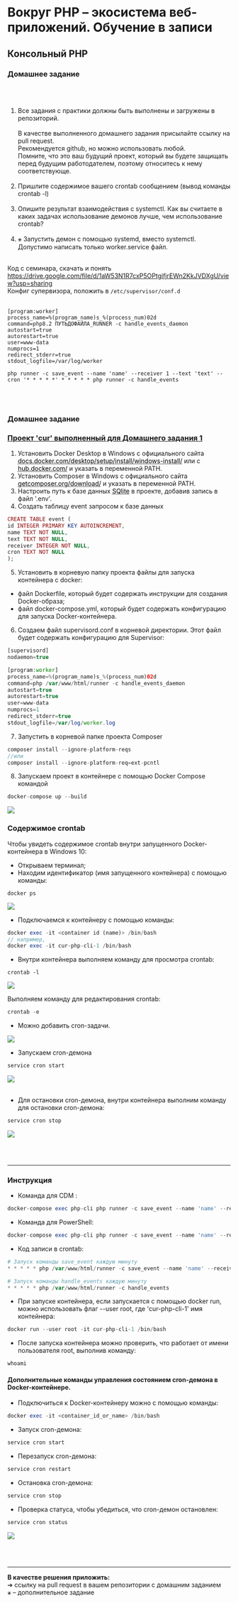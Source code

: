 # Вокруг PHP – экосистема веб-приложений. Обучение в записи
## Консольный PHP
### Домашнее задание
<br><br>

1. Все задания с практики должны быть выполнены и загружены в репозиторий. <br><br> 
   В качестве выполненного домашнего задания присылайте ссылку на pull request. <br>
   Рекомендуется github, но можно использовать любой. <br> 
   Помните, что это ваш будущий проект, который вы будете защищать перед будущим работодателем, поэтому относитесь к нему соответствующе. <br><br>
2. Пришлите содержимое вашего crontab сообщением (вывод команды crontab -l) <br><br>
3. Опишите результат взаимодействия с systemctl. Как вы считаете в каких задачах использование демонов лучше, чем
   использование crontab? <br><br>
4. ⚹ Запустить демон с помощью systemd, вместо systemctl. Допустимо написать только worker.service файл. <br> <br>


Код с семинара, скачать и понять https://drive.google.com/file/d/1aW53N1R7cxP5OPtgifjrEWn2KkJVDXgU/view?usp=sharing <br>
Конфиг супервизора, положить в ```/etc/supervisor/conf.d```  <br> <br>

```
[program:worker]
process_name=%(program_name)s_%(process_num)02d
command=php8.2 ПУТЬДОФАЙЛА_RUNNER -c handle_events_daemon
autostart=true
autorestart=true
user=www-data
numprocs=1
redirect_stderr=true
stdout_logfile=/var/log/worker
```

```
php runner -c save_event --name 'name' --receiver 1 --text 'text' --cron '* * * * *' * * * * * php runner -c handle_events

```
<br><br>

### Домашнее задание

### [Проект 'cur' выполненный для Домашнего задания 1](../cur/)

1. Установить Docker Desktop в Windows с официального сайта <a href="https://docs.docker.com/desktop/setup/install/windows-install/" style="color: black; text-decoration: underline;text-decoration-style: dotted;">docs.docker.com/desktop/setup/install/windows-install/</a> или с <a href="https://hub.docker.com/" style="color: black; text-decoration: underline;text-decoration-style: dotted;">hub.docker.com/</a> и указать в переменной PATH.
2. Установить Composer в Windows с официального сайта <a href="https://getcomposer.org/download/" style="color: black; text-decoration: underline;text-decoration-style: dotted;">getcomposer.org/download/</a> и указать в переменной PATH.
3. Настроить путь к базе данных <a href="https://www.sqlite.org/" style="color: black; text-decoration: underline;text-decoration-style: dotted;">SQlite</a> в проекте, добавив запись в файл '.env'.
4. Создать таблицу event запросом к базе данных
```php
CREATE TABLE event (
id INTEGER PRIMARY KEY AUTOINCREMENT,
name TEXT NOT NULL,
text TEXT NOT NULL,
receiver INTEGER NOT NULL,
cron TEXT NOT NULL
);

```
5. Установить в корневую папку проекта файлы для запуска контейнера с docker:
- файл Dockerfile, который будет содержать инструкции для создания Docker-образа;
- файл docker-compose.yml, который будет содержать конфигурацию для запуска Docker-контейнера.
6. Создаем файл supervisord.conf в корневой директории. Этот файл будет содержать конфигурацию для Supervisor:
```php
[supervisord]
nodaemon=true

[program:worker]
process_name=%(program_name)s_%(process_num)02d
command=php /var/www/html/runner -c handle_events_daemon
autostart=true
autorestart=true
user=www-data
numprocs=1
redirect_stderr=true
stdout_logfile=/var/log/worker.log

```

7. Запустить в корневой папке проекта Composer
```php
composer install --ignore-platform-reqs
//или
composer install --ignore-platform-req=ext-pcntl

```

8. Запускаем проект в контейнере с помощью Docker Compose командой
```php
docker-compose up --build

```
![](../archives/hw-1-0.jpg)

### Содержимое crontab

Чтобы увидеть содержимое crontab внутри запущенного Docker-контейнера в Windows 10:

- Открываем терминал;
- Находим идентификатор (имя запущенного контейнера) с помощью команды:
```
docker ps

```
![](../archives/hw-1-1.jpg)

- Подключаемся к контейнеру с помощью команды:
```php
docker exec -it <container id (name)> /bin/bash
// например,
docker exec -it cur-php-cli-1 /bin/bash

```
- Внутри контейнера выполняем команду для просмотра crontab:
```
crontab -l

```
![](../archives/hw-1-2.jpg)

Выполняем команду для редактирования crontab:
```php
crontab -e

```
- Можно добавить cron-задачи.

![](../archives/hw-1-3.jpg)

- Запускаем cron-демона
```php
service cron start

```
![](../archives/hw-1-4.jpg) <br><br>
- Для остановки cron-демона, внутри контейнера выполним команду для остановки cron-демона:
```php
service cron stop

```
![](../archives/hw-1-5.jpg)




<br><br><hr>

### Инструкция

- Команда для CDM :
```php
docker-compose exec php-cli php runner -c save_event --name 'name' --receiver 1 --text 'text' --cron '* * * * *' && docker-compose exec php-cli php runner -c handle_events

```

- Команда для PowerShell:
```php
docker-compose exec php-cli php runner -c save_event --name 'name' --receiver 1 --text 'text' --cron '* * * * *'; docker-compose exec php-cli php runner -c handle_events

```

- Код записи в crontab:

```php
# Запуск команды save_event каждую минуту
* * * * * php /var/www/html/runner -c save_event --name 'name' --receiver 1 --text 'text'

# Запуск команды handle_events каждую минуту
* * * * * php /var/www/html/runner -c handle_events


```

- При запуске контейнера, если запускается с помощью docker run, можно использовать флаг --user root, где 'cur-php-cli-1' имя контейнера:
```php
docker run --user root -it cur-php-cli-1 /bin/bash

```
- После запуска контейнера можно проверить, что работает от имени пользователя root, выполнив команду:
```php
whoami

```

#### Дополнительные команды управления состоянием cron-демона в Docker-контейнере.

- Подключиться к Docker-контейнеру можно с помощью команды:
```php
docker exec -it <container_id_or_name> /bin/bash

```

- Запуск cron-демона:
```php
service cron start

```

- Перезапуск cron-демона:
```php
service cron restart

```

- Остановка cron-демона:
```php
service cron stop

```

- Проверка статуса, чтобы убедиться, что cron-демон остановлен:
```php
service cron status

```
![](../archives/hw-1-6.jpg)











<br><br><hr>
**В качестве решения приложить:** <br>
➔ ссылку на pull request в вашем репозитории с домашним заданием <br>
⚹ – дополнительное задание <br><br>